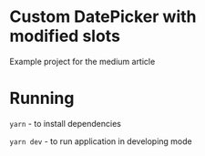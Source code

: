 # Custom DatePicker with modified slots
Example project for the medium article

# Running
`yarn` - to install dependencies

`yarn dev` - to run application in developing mode
